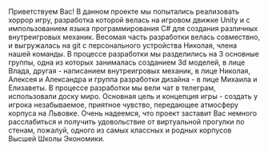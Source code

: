 Приветствуем Вас! В данном проекте мы попытались реализовать хоррор игру, разработка которой велась на игровом движке Unity и с импользованием языка программирования C# для создания
различных внутреигровых механик. Весомая часть разработки велась совмествно, и выгружалась на git c персонального устройства Николая, члена нашей команды. В процессе разработки мы
разделились на 3 основные группы, одна из которых занималась созданием 3d моделей, в лице Влада, другая - написанием внутреигровых механик, в лице Николая, Алексея и Александра и 
группа разработки дизайна - в лице Михаила и Елизаветы. В процессе разработки мы вели чат в телеграм, использовали доску миро. Основная цель и концепция игры - создать у игрока
незабываемое, приятное чувство, передающее атмосферу корпуса на Львовке. Очень надеемся, что проект заставит Вас немного расслабиться и получить удовольствие от виртуальной
прогулки по стенам, пожалуй, одного из самых классных и родных корпусов Высшей Школы Экономики.


